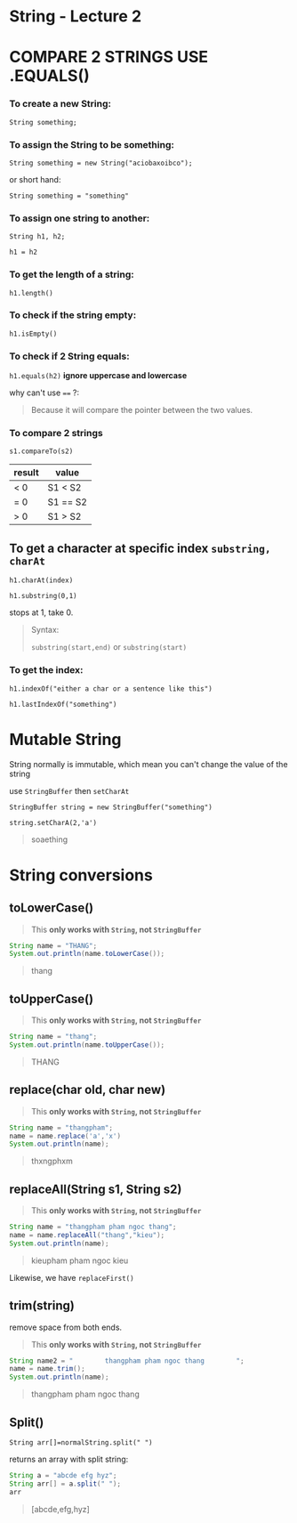 # String - Lecture 2

# COMPARE 2 STRINGS USE .EQUALS()

### To create a new String:

`String something;`

### To assign the String to be something:

`String something = new String("aciobaxoibco");`

or short hand:

`String something = "something"`

### To assign one string to another:

`String h1, h2;`

`h1 = h2`

### To get the length of a string:

`h1.length()`

### To check if the string empty:

`h1.isEmpty()`

### To check if 2 String equals:

`h1.equals(h2)` **ignore uppercase and lowercase**

why can't use `==` ?:

> Because it will compare the pointer between the two values.

### To compare 2 strings

`s1.compareTo(s2)`

| result | value    |
| ------ | -------- |
| < 0    | S1 < S2  |
| = 0    | S1 == S2 |
| > 0    | S1 > S2  |



## To get a character at specific index `substring, charAt`

`h1.charAt(index)`

`h1.substring(0,1)` 

stops at 1, take 0.

> Syntax:
>
> `substring(start,end)` or `substring(start)`

### To get the index:

`h1.indexOf("either a char or a sentence like this")`

`h1.lastIndexOf("something")`

# Mutable String

String normally is immutable, which mean you can't change the value of the string



use `StringBuffer` then `setCharAt`

`StringBuffer string = new StringBuffer("something")`

`string.setCharA(2,'a')`

> soaething

# String conversions

## toLowerCase()

> This **only works with `String`, not `StringBuffer`**

```java
String name = "THANG";
System.out.println(name.toLowerCase());
```
> thang
> 

## toUpperCase()


> This **only works with `String`, not `StringBuffer`**

```java
String name = "thang";
System.out.println(name.toUpperCase());
```
> THANG


## replace(char old, char new)

> This **only works with `String`, not `StringBuffer`**

```java
String name = "thangpham";
name = name.replace('a','x')
System.out.println(name);
```
> thxngphxm



## replaceAll(String s1, String s2)

> This **only works with `String`, not `StringBuffer`**

```java
String name = "thangpham pham ngoc thang";
name = name.replaceAll("thang","kieu");
System.out.println(name);
```
> kieupham pham ngoc kieu

Likewise, we have `replaceFirst()`

## trim(string)

remove space from both ends.

> This **only works with `String`, not `StringBuffer`**

```java
String name2 = "        thangpham pham ngoc thang        ";
name = name.trim();
System.out.println(name);
```
> thangpham pham ngoc thang



## Split()

`String arr[]=normalString.split(" ")`

returns an array with split string:

```java
String a = "abcde efg hyz";
String arr[] = a.split(" ");
arr
```

> [abcde,efg,hyz]


